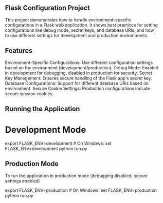 ## Flask Configuration Project

This project demonstrates how to handle environment-specific configurations in a Flask web application. It shows best practices for setting configurations like debug mode, secret keys, and database URIs, and how to use different settings for development and production environments.


## Features

Environment-Specific Configurations: Use different configuration settings based on the environment (development/production).
Debug Mode: Enabled in development for debugging, disabled in production for security.
Secret Key Management: Ensures secure handling of the Flask app's secret key.
Database Configurations: Support for different database URIs based on environment.
Secure Cookie Settings: Production configurations include secure session cookies.

## Running the Application

# Development Mode

export FLASK_ENV=development  # On Windows: set FLASK_ENV=development
python run.py

## Production Mode

To run the application in production mode (debugging disabled, secure settings enabled)

export FLASK_ENV=production  # On Windows: set FLASK_ENV=production
python run.py

